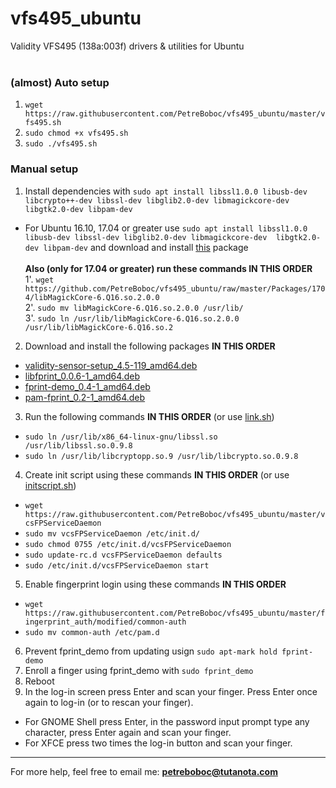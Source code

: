 # vfs495_ubuntu
Validity VFS495 (138a:003f) drivers &amp; utilities for Ubuntu
<br/><br/>

### (almost) Auto setup
1. `wget https://raw.githubusercontent.com/PetreBoboc/vfs495_ubuntu/master/vfs495.sh` <br/>
2. `sudo chmod +x vfs495.sh`
3. `sudo ./vfs495.sh`

### Manual setup

1.  Install dependencies with `sudo apt install libssl1.0.0 libusb-dev libcrypto++-dev libssl-dev libglib2.0-dev libmagickcore-dev libgtk2.0-dev libpam-dev`
* For Ubuntu 16.10, 17.04 or greater use `sudo apt install libssl1.0.0 libusb-dev libssl-dev libglib2.0-dev libmagickcore-dev  libgtk2.0-dev libpam-dev` and download and install [this](https://github.com/PetreBoboc/vfs495_ubuntu/raw/master/Packages/libcrypto%2B%2B9_5.6.1-6%2Bdeb8u3_amd64.deb) package <br/> <br/>
**Also (only for 17.04 or greater) run these commands IN THIS ORDER** <br/>
1'. `wget https://github.com/PetreBoboc/vfs495_ubuntu/raw/master/Packages/1704/libMagickCore-6.Q16.so.2.0.0` <br/>
2'. `sudo mv libMagickCore-6.Q16.so.2.0.0 /usr/lib/` <br/>
3'. `sudo ln /usr/lib/libMagickCore-6.Q16.so.2.0.0 /usr/lib/libMagickCore-6.Q16.so.2`
2. Download and install the following packages **IN THIS ORDER**
* [validity-sensor-setup_4.5-119_amd64.deb](https://github.com/PetreBoboc/vfs495_ubuntu/blob/master/Packages/validity-sensor-setup_4.5-119_amd64.deb?raw=true)
* [libfprint_0.0.6-1_amd64.deb](https://github.com/PetreBoboc/vfs495_ubuntu/blob/master/Packages/libfprint_0.0.6-1_amd64.deb?raw=true)
* [fprint-demo_0.4-1_amd64.deb](https://github.com/PetreBoboc/vfs495_ubuntu/blob/master/Packages/fprint-demo_0.4-1_amd64.deb?raw=true)
* [pam-fprint_0.2-1_amd64.deb](https://github.com/PetreBoboc/vfs495_ubuntu/blob/master/Packages/pam-fprint_0.2-1_amd64.deb?raw=true)
3. Run the following commands **IN THIS ORDER** (or use [link.sh](https://raw.githubusercontent.com/PetreBoboc/vfs495_ubuntu/master/link.sh))
* `sudo ln /usr/lib/x86_64-linux-gnu/libssl.so /usr/lib/libssl.so.0.9.8`
* `sudo ln /usr/lib/libcryptopp.so.9 /usr/lib/libcrypto.so.0.9.8`
4. Create init script using these commands **IN THIS ORDER** (or use [initscript.sh](https://raw.githubusercontent.com/PetreBoboc/vfs495_ubuntu/master/initscript.sh))
* `wget https://raw.githubusercontent.com/PetreBoboc/vfs495_ubuntu/master/vcsFPServiceDaemon`
* `sudo mv vcsFPServiceDaemon /etc/init.d/`
* `sudo chmod 0755 /etc/init.d/vcsFPServiceDaemon`
* `sudo update-rc.d vcsFPServiceDaemon defaults`
* `sudo /etc/init.d/vcsFPServiceDaemon start`
5. Enable fingerprint login using these commands **IN THIS ORDER**
* `wget https://raw.githubusercontent.com/PetreBoboc/vfs495_ubuntu/master/fingerprint_auth/modified/common-auth`
* `sudo mv common-auth /etc/pam.d`
6. Prevent fprint_demo from updating usign `sudo apt-mark hold fprint-demo`
7. Enroll a finger using fprint_demo with `sudo fprint_demo`
8. Reboot
9. In the log-in screen press Enter and scan your finger. Press Enter once again to log-in (or to rescan your finger).
* For GNOME Shell press Enter, in the password input prompt type any character, press Enter again and scan your finger. 
* For XFCE press two times the log-in button and scan your finger.
-----
For more help, feel free to email me: **petreboboc@tutanota.com**
